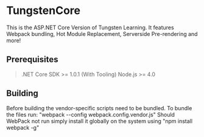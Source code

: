 # TungstenCore
This is the ASP.NET Core Version of Tungsten Learning.
It features Webpack bundling, Hot Module Replacement, Serverside Pre-rendering and more!

## Prerequisites
> .NET Core SDK >= 1.0.1 (With Tooling)
> Node.js >= 4.0

## Building
Before building the vendor-specific scripts need to be bundled. To bundle the files run: "webpack --config webpack.config.vendor.js"
Should WebPack not run simply install it globally on the system using "npm install webpack -g"

